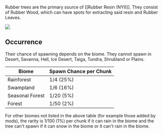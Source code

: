 Rubber trees are the primary source of [[Rubber Resin (NYI)]]. They consist of Rubber Wood, which can have spots for extracting said resin and Rubber Leaves.

![](rubber_tree_in_world.png)

## Occurrence
Their chance of spawning depends on the biome. They cannot spawn in Desert, Savanna, Hell, Ice Desert, Taiga, Tundra, Shrubland or Plains.

| Biome           | Spawn Chance per Chunk |
| --------------- | ---------------------- |
| Rainforest      | 1/4 (25%)              |
| Swampland       | 1/6 (16%)              |
| Seasonal Forest | 1/20 (5%)              |
| Forest          | 1/50 (2%)              |
For other biomes not listed in the above table (for example those added by mods), the rarity is 1/100 (1%) per chunk if it can rain in the biome and the tree can't spawn if it can snow in the biome or it can't rain in the biome.